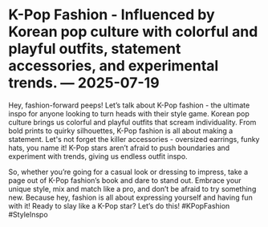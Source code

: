 # K-Pop Fashion - Influenced by Korean pop culture with colorful and playful outfits, statement accessories, and experimental trends. — 2025-07-19

Hey, fashion-forward peeps! Let’s talk about K-Pop fashion - the ultimate inspo for anyone looking to turn heads with their style game. Korean pop culture brings us colorful and playful outfits that scream individuality. From bold prints to quirky silhouettes, K-Pop fashion is all about making a statement. Let's not forget the killer accessories - oversized earrings, funky hats, you name it! K-Pop stars aren’t afraid to push boundaries and experiment with trends, giving us endless outfit inspo.

So, whether you’re going for a casual look or dressing to impress, take a page out of K-Pop fashion’s book and dare to stand out. Embrace your unique style, mix and match like a pro, and don’t be afraid to try something new. Because hey, fashion is all about expressing yourself and having fun with it! Ready to slay like a K-Pop star? Let’s do this! #KPopFashion #StyleInspo